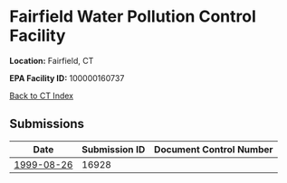 # Fairfield Water Pollution Control Facility

**Location:** Fairfield, CT

**EPA Facility ID:** 100000160737

[Back to CT Index](../../index.md)

## Submissions

| Date | Submission ID | Document Control Number |
|------|--------------|-------------------------|
| [1999-08-26](submissions/16928.md) | 16928 |  |
